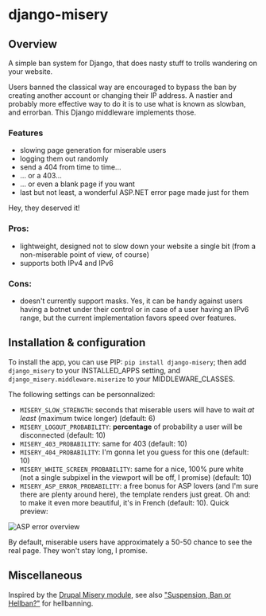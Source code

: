 # django-misery

## Overview

A simple ban system for Django, that does nasty stuff to trolls wandering on your website.

Users banned the classical way are encouraged to bypass the ban by creating another account or changing their IP address.
A nastier and probably more effective way to do it is to use what is known as slowban, and errorban. This Django middleware implements those.

### Features

* slowing page generation for miserable users
* logging them out randomly
* send a 404 from time to time...
* ... or a 403...
* ... or even a blank page if you want
* last but not least, a wonderful ASP.NET error page made just for them

Hey, they deserved it!

### Pros:

* lightweight, designed not to slow down your website a single bit (from a non-miserable point of view, of course)
* supports both IPv4 and IPv6

### Cons:

* doesn't currently support masks. Yes, it can be handy against users having a botnet under their control or in case of a user having an IPv6 range, but the current implementation favors speed over features.

## Installation & configuration

To install the app, you can use PIP: `pip install django-misery`; then add `django_misery` to your INSTALLED_APPS setting, and `django_misery.middleware.miserize` to your MIDDLEWARE_CLASSES.

The following settings can be personnalized:

* `MISERY_SLOW_STRENGTH`: seconds that miserable users will have to wait _at least_ (maximum twice longer) (default: 6)
* `MISERY_LOGOUT_PROBABILITY`: **percentage** of probability a user will be disconnected (default: 10)
* `MISERY_403_PROBABILITY`: same for 403 (default: 10)
* `MISERY_404_PROBABILITY`: I'm gonna let you guess for this one (default: 10)
* `MISERY_WHITE_SCREEN_PROBABILITY`: same for a nice, 100% pure white (not a single subpixel in the viewport will be off, I promise) (default: 10)
* `MISERY_ASP_ERROR_PROBABILITY`: a free bonus for ASP lovers (and I'm sure there are plenty around here), the template renders just great. Oh and: to make it even more beautiful, it's in French (default: 10). Quick preview:

![ASP error overview](http://img11.hostingpics.net/pics/560987ASPerror.png)

By default, miserable users have approximately a 50-50 chance to see the real page. They won't stay long, I promise.

## Miscellaneous

Inspired by the [Drupal Misery module](http://drupal.org/project/misery), see also ["Suspension, Ban or Hellban?"](http://www.codinghorror.com/blog/2011/06/suspension-ban-or-hellban.html) for hellbanning.
